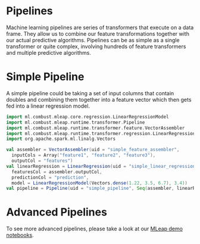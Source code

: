 # Pipelines

Machine learning pipelines are series of transformers that execute on a
data frame. They allow us to combine our feature transformations
together with our actual predictive algorithms. Pipelines can be as
simple as a single transformer or quite complex, involving hundreds of
feature transformers and multiple predictive algorithms.


# Simple Pipeline

A simple pipeline could be taking a set of input columns that contain
doubles and combining them together into a feature vector which then
gets fed into a linear regression model.

```scala
import ml.combust.mleap.core.regression.LinearRegressionModel
import ml.combust.mleap.runtime.transformer.Pipeline
import ml.combust.mleap.runtime.transformer.feature.VectorAssembler
import ml.combust.mleap.runtime.transformer.regression.LinearRegression
import org.apache.spark.ml.linalg.Vectors

val assembler = VectorAssembler(uid = "simple_feature_assembler",
  inputCols = Array("feature1", "feature2", "feature3"),
  outputCol = "features")
val linearRegression = LinearRegression(uid = "simple_linear_regression",
  featuresCol = assembler.outputCol,
  predictionCol = "prediction",
  model = LinearRegressionModel(Vectors.dense(1.22, 3.5, 6.7), 3.4))
val pipeline = Pipeline(uid = "simple_pipeline", Seq(assembler, linearRegression))
```

# Advanced Pipelines

To see more advanced pipelines, please take a look at our [MLeap demo notebooks](https://github.com/combust/mleap-demo).

